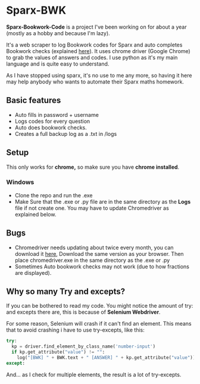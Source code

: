 # Sparx-BWK
**Sparx-Bookwork-Code** is a project I've been working on for about a year (mostly as a hobby and because I'm lazy).

It's a web scraper to log Bookwork codes for Sparx and auto completes Bookwork checks (explained [here](https://support.sparx.co.uk/en/knowledge/what-is-a-bookwork-check-and-why-are-they-used-in-sparx)). It uses chrome driver (Google Chrome) to grab the values of answers and codes. I use python as it's my main language and is quite easy to understand.

As I have stopped using sparx, it's no use to me any more, so having it here may help anybody who wants to automate their Sparx maths homework.

## Basic features
* Auto fills in password + username
* Logs codes for every question
* Auto does bookwork checks.
* Creates a full backup log as a .txt in /logs

## Setup
This only works for **chrome,** so make sure you have **chrome installed**.
### Windows
* Clone the repo and run the .exe
* Make Sure that the .exe or .py file are in the same directory as the **Logs** file if not create one.
You may have to update Chromedriver as explained below.

## Bugs
* Chromedriver needs updating about twice every month, you can download it [here](https://chromedriver.chromium.org/downloads), Download the same version
as your browser. Then place chromedriver.exe in the same directory as the .exe or .py
* Sometimes Auto bookwork checks may not work (due to how fractions are displayed). 
## Why so many Try and excepts?
If you can be bothered to read my code. You might notice the amount of try: and excepts there are, this is because of **Selenium Webdriver**.

For some reason, Selenium will crash if it can't find an element. This means that to avoid crashing i have to use try-excepts, like this:
``` python
try:
  kp = driver.find_element_by_class_name('number-input')
  if kp.get_attribute("value") != "":
    log("[BWK] " + BWK.text + " [ANSWER] " + kp.get_attribute("value"))
except:
```
And... as I check for multiple elements, the result is a lot of try-excepts.
